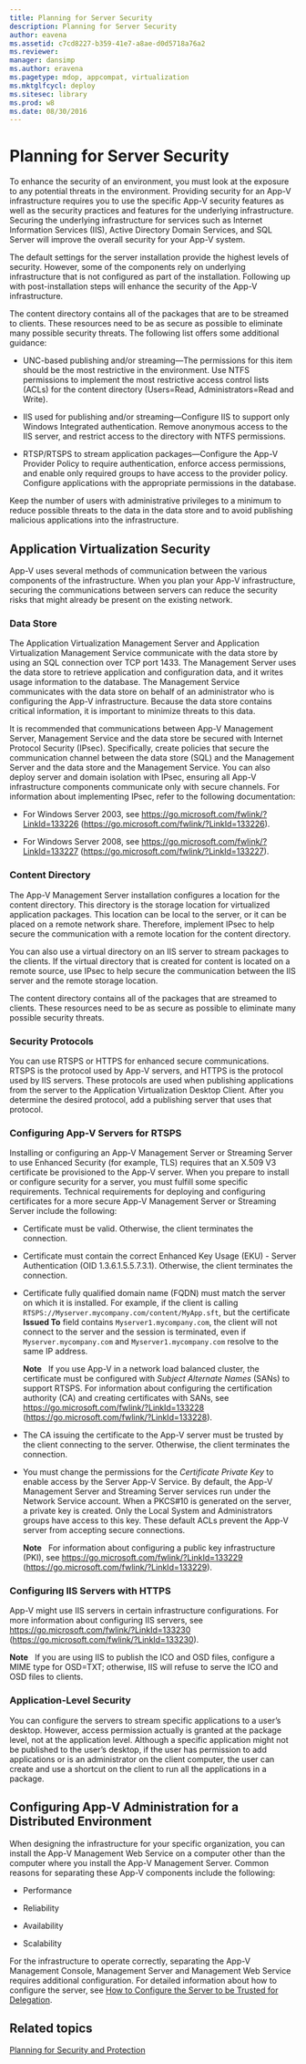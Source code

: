 ```yaml
---
title: Planning for Server Security
description: Planning for Server Security
author: eavena
ms.assetid: c7cd8227-b359-41e7-a8ae-d0d5718a76a2
ms.reviewer: 
manager: dansimp
ms.author: eravena
ms.pagetype: mdop, appcompat, virtualization
ms.mktglfcycl: deploy
ms.sitesec: library
ms.prod: w8
ms.date: 08/30/2016
---
```



# Planning for Server Security


To enhance the security of an environment, you must look at the exposure to any potential threats in the environment. Providing security for an App-V infrastructure requires you to use the specific App-V security features as well as the security practices and features for the underlying infrastructure. Securing the underlying infrastructure for services such as Internet Information Services (IIS), Active Directory Domain Services, and SQL Server will improve the overall security for your App-V system.

The default settings for the server installation provide the highest levels of security. However, some of the components rely on underlying infrastructure that is not configured as part of the installation. Following up with post-installation steps will enhance the security of the App-V infrastructure.

The content directory contains all of the packages that are to be streamed to clients. These resources need to be as secure as possible to eliminate many possible security threats. The following list offers some additional guidance:

-   UNC-based publishing and/or streaming—The permissions for this item should be the most restrictive in the environment. Use NTFS permissions to implement the most restrictive access control lists (ACLs) for the content directory (Users=Read, Administrators=Read and Write).

-   IIS used for publishing and/or streaming—Configure IIS to support only Windows Integrated authentication. Remove anonymous access to the IIS server, and restrict access to the directory with NTFS permissions.

-   RTSP/RTSPS to stream application packages—Configure the App-V Provider Policy to require authentication, enforce access permissions, and enable only required groups to have access to the provider policy. Configure applications with the appropriate permissions in the database.

Keep the number of users with administrative privileges to a minimum to reduce possible threats to the data in the data store and to avoid publishing malicious applications into the infrastructure.

##  Application Virtualization Security


App-V uses several methods of communication between the various components of the infrastructure. When you plan your App-V infrastructure, securing the communications between servers can reduce the security risks that might already be present on the existing network.

### Data Store

The Application Virtualization Management Server and Application Virtualization Management Service communicate with the data store by using an SQL connection over TCP port 1433. The Management Server uses the data store to retrieve application and configuration data, and it writes usage information to the database. The Management Service communicates with the data store on behalf of an administrator who is configuring the App-V infrastructure. Because the data store contains critical information, it is important to minimize threats to this data.

It is recommended that communications between App-V Management Server, Management Service and the data store be secured with Internet Protocol Security (IPsec). Specifically, create policies that secure the communication channel between the data store (SQL) and the Management Server and the data store and the Management Service. You can also deploy server and domain isolation with IPsec, ensuring all App-V infrastructure components communicate only with secure channels. For information about implementing IPsec, refer to the following documentation:

-   For Windows Server 2003, see <https://go.microsoft.com/fwlink/?LinkId=133226> (https://go.microsoft.com/fwlink/?LinkId=133226).

-   For Windows Server 2008, see <https://go.microsoft.com/fwlink/?LinkId=133227> (https://go.microsoft.com/fwlink/?LinkId=133227).

### Content Directory

The App-V Management Server installation configures a location for the content directory. This directory is the storage location for virtualized application packages. This location can be local to the server, or it can be placed on a remote network share. Therefore, implement IPsec to help secure the communication with a remote location for the content directory.

You can also use a virtual directory on an IIS server to stream packages to the clients. If the virtual directory that is created for content is located on a remote source, use IPsec to help secure the communication between the IIS server and the remote storage location.

The content directory contains all of the packages that are streamed to clients. These resources need to be as secure as possible to eliminate many possible security threats.

### Security Protocols

You can use RTSPS or HTTPS for enhanced secure communications. RTSPS is the protocol used by App-V servers, and HTTPS is the protocol used by IIS servers. These protocols are used when publishing applications from the server to the Application Virtualization Desktop Client. After you determine the desired protocol, add a publishing server that uses that protocol.

### <a href="" id="configuring-app-v-servers-for-rtsps-"></a>Configuring App-V Servers for RTSPS

Installing or configuring an App-V Management Server or Streaming Server to use Enhanced Security (for example, TLS) requires that an X.509 V3 certificate be provisioned to the App-V server. When you prepare to install or configure security for a server, you must fulfill some specific requirements. Technical requirements for deploying and configuring certificates for a more secure App-V Management Server or Streaming Server include the following:

-   Certificate must be valid. Otherwise, the client terminates the connection.

-   Certificate must contain the correct Enhanced Key Usage (EKU) - Server Authentication (OID 1.3.6.1.5.5.7.3.1). Otherwise, the client terminates the connection.

-   Certificate fully qualified domain name (FQDN) must match the server on which it is installed. For example, if the client is calling `RTSPS://Myserver.mycompany.com/content/MyApp.sft`, but the certificate **Issued To** field contains `Myserver1.mycompany.com`, the client will not connect to the server and the session is terminated, even if `Myserver.mycompany.com` and `Myserver1.mycompany.com` resolve to the same IP address.

    **Note**  
    If you use App-V in a network load balanced cluster, the certificate must be configured with *Subject Alternate Names* (SANs) to support RTSPS. For information about configuring the certification authority (CA) and creating certificates with SANs, see <https://go.microsoft.com/fwlink/?LinkId=133228> (https://go.microsoft.com/fwlink/?LinkId=133228).

     

-   The CA issuing the certificate to the App-V server must be trusted by the client connecting to the server. Otherwise, the client terminates the connection.

-   You must change the permissions for the *Certificate Private Key* to enable access by the Server App-V Service. By default, the App-V Management Server and Streaming Server services run under the Network Service account. When a PKCS\#10 is generated on the server, a private key is created. Only the Local System and Administrators groups have access to this key. These default ACLs prevent the App-V server from accepting secure connections.

    **Note**  
    For information about configuring a public key infrastructure (PKI), see <https://go.microsoft.com/fwlink/?LinkId=133229> (https://go.microsoft.com/fwlink/?LinkId=133229).

     

### Configuring IIS Servers with HTTPS

App-V might use IIS servers in certain infrastructure configurations. For more information about configuring IIS servers, see <https://go.microsoft.com/fwlink/?LinkId=133230> (https://go.microsoft.com/fwlink/?LinkId=133230).

**Note**  
If you are using IIS to publish the ICO and OSD files, configure a MIME type for OSD=TXT; otherwise, IIS will refuse to serve the ICO and OSD files to clients.

 

### Application-Level Security

You can configure the servers to stream specific applications to a user’s desktop. However, access permission actually is granted at the package level, not at the application level. Although a specific application might not be published to the user’s desktop, if the user has permission to add applications or is an administrator on the client computer, the user can create and use a shortcut on the client to run all the applications in a package.

## Configuring App-V Administration for a Distributed Environment


When designing the infrastructure for your specific organization, you can install the App-V Management Web Service on a computer other than the computer where you install the App-V Management Server. Common reasons for separating these App-V components include the following:

-   Performance

-   Reliability

-   Availability

-   Scalability

For the infrastructure to operate correctly, separating the App-V Management Console, Management Server and Management Web Service requires additional configuration. For detailed information about how to configure the server, see [How to Configure the Server to be Trusted for Delegation](how-to-configure-the-server-to-be-trusted-for-delegation.md).

## Related topics


[Planning for Security and Protection](planning-for-security-and-protection.md)

 

 





